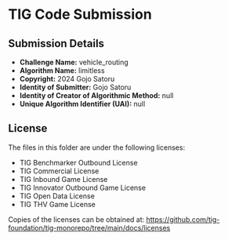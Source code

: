 # TIG Code Submission

## Submission Details

* **Challenge Name:** vehicle_routing
* **Algorithm Name:** limitless
* **Copyright:** 2024 Gojo Satoru
* **Identity of Submitter:** Gojo Satoru
* **Identity of Creator of Algorithmic Method:** null
* **Unique Algorithm Identifier (UAI):** null

## License

The files in this folder are under the following licenses:
* TIG Benchmarker Outbound License
* TIG Commercial License
* TIG Inbound Game License
* TIG Innovator Outbound Game License
* TIG Open Data License
* TIG THV Game License

Copies of the licenses can be obtained at:
https://github.com/tig-foundation/tig-monorepo/tree/main/docs/licenses
